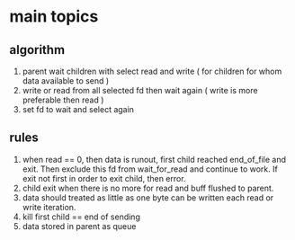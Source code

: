 # main topics

## algorithm 

1. parent wait children with select read and write ( for children for whom data available to send )
2. write or read from all selected fd then wait again ( write is more preferable then read )
3. set fd to wait and select again

## rules

1.  when read == 0, then data is runout, first child reached end_of_file and exit. Then exclude this fd from wait_for_read and continue to work.
If exit not first in order to exit child, then error. 
2. child exit when there is no more for read and buff flushed to parent. 
3. data should treated as little as one byte can be written each read or write iteration. 
4. kill first child == end of sending
5. data stored in parent as queue 